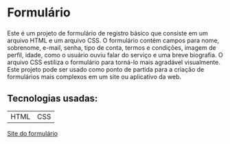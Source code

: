 # Formulário

###
Este é um projeto de formulário de registro básico que consiste em um arquivo HTML e um arquivo CSS. O formulário contém campos para nome, sobrenome, e-mail, senha, tipo de conta, termos e condições, imagem de perfil, idade, como o usuário ouviu falar do serviço e uma breve biografia. O arquivo CSS estiliza o formulário para torná-lo mais agradável visualmente. Este projeto pode ser usado como ponto de partida para a criação de formulários mais complexos em um site ou aplicativo da web.

## Tecnologias usadas:

  <table>
    <tr>
      <td>HTML</td>
      <td>CSS</td>
    </tr>
  </table>
  
[Site do formulário](https://gilmarjr99.github.io/Formulario/)
